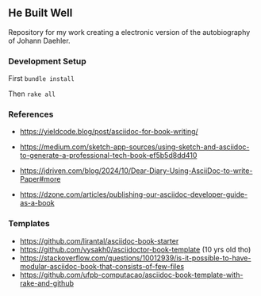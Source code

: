 ## He Built Well

Repository for my work creating a electronic version of the autobiography
of Johann Daehler.

### Development Setup

First `bundle install`

Then `rake all`

### References

* https://yieldcode.blog/post/asciidoc-for-book-writing/
* https://medium.com/sketch-app-sources/using-sketch-and-asciidoc-to-generate-a-professional-tech-book-ef5b5d8dd410

* https://jdriven.com/blog/2024/10/Dear-Diary-Using-AsciiDoc-to-write-Paper#more
* https://dzone.com/articles/publishing-our-asciidoc-developer-guide-as-a-book

### Templates

* https://github.com/lirantal/asciidoc-book-starter
* https://github.com/vysakh0/asciidoctor-book-template (10 yrs old tho)
* https://stackoverflow.com/questions/10012939/is-it-possible-to-have-modular-asciidoc-book-that-consists-of-few-files
* https://github.com/ufpb-computacao/asciidoc-book-template-with-rake-and-github
